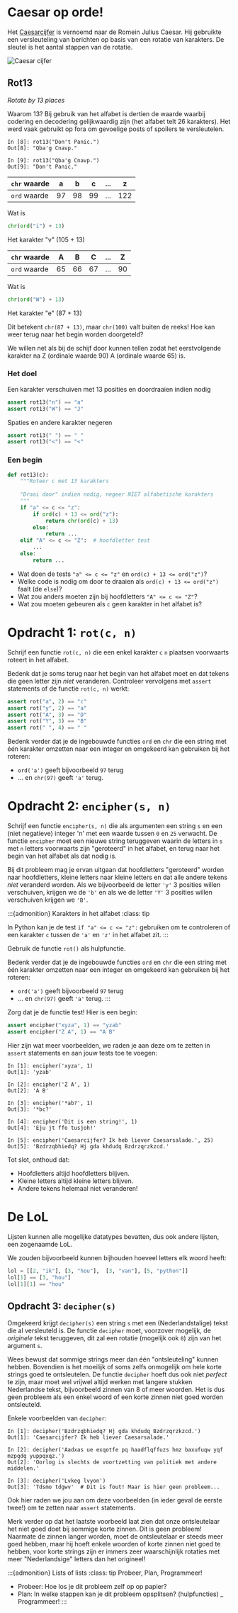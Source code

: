 # Caesar op orde!

Het [Caesarcijfer](https://nl.wikipedia.org/wiki/Caesarcijfer) is vernoemd naar de Romein Julius Caesar. Hij gebruikte een versleuteling van berichten op basis van een rotatie van karakters. De sleutel is het aantal stappen van de rotatie.

![Caesar cijfer](images/6/caesar_cipher_encipher_3.png)


## Rot13

*Rotate by 13 places*

Waarom 13? Bij gebruik van het alfabet is dertien de waarde waarbij codering en decodering gelijkwaardig zijn (het alfabet telt 26 karakters). Het werd vaak gebruikt op fora om gevoelige posts of spoilers te versleutelen.

```ipython
In [8]: rot13("Don't Panic.")
Out[8]: "Qba'g Cnavp."

In [9]: rot13("Qba'g Cnavp.")
Out[9]: "Don't Panic."
```


| `chr` waarde | a  | b  | c  | ... | z   |
|--------------|----|----|----|-----|-----|
| `ord` waarde | 97 | 98 | 99 | ... | 122 |


Wat is

```python
chr(ord("i") + 13)
```

Het karakter "v" (105 + 13)


| `chr` waarde | A  | B  | C  | ... | Z  |
|--------------|----|----|----|-----|----|
| `ord` waarde | 65 | 66 | 67 | ... | 90 |

Wat is

```python
chr(ord("W") + 13)
```

Het karakter "e" (87 + 13)

Dit betekent `chr(87 + 13)`, maar `chr(100)` valt buiten de reeks! Hoe kan weer terug naar het begin worden doorgeteld? 

We willen net als bij de schijf door kunnen tellen zodat het eerstvolgende karakter na Z (ordinale waarde 90) A (ordinale waarde 65) is.


### Het doel

Een karakter verschuiven met 13 posities en doordraaien indien nodig

```python
assert rot13("n") == "a"
assert rot13("W") == "J"
```

Spaties en andere karakter negeren

```python
assert rot13(" ") == " "
assert rot13("<") == "<"
```

### Een begin

```python
def rot13(c):
    """Roteer c met 13 karakters
    
    "Draai door" indien nodig, negeer NIET alfabetische karakters
    """
    if "a" <= c <= "z":
        if ord(c) + 13 <= ord("z"):
            return chr(ord(c) + 13)
        else:
            return ...
    elif "A" <= c <= "Z":  # hoofdletter test
        ...
    else:
        return ...
```

- Wat doen de tests `"a" <= c <= "z"` en `ord(c) + 13 <= ord("z")`?
- Welke code is nodig om door te draaien als `ord(c) + 13 <= ord("z")` faalt (de `else`)?
- Wat zou anders moeten zijn bij hoofdletters `"A" <= c <= "Z"`?
- Wat zou moeten gebeuren als `c` geen karakter in het alfabet is?


# Opdracht 1: `rot(c, n)`

Schrijf een functie `rot(c, n)` die een enkel karakter `c` `n` plaatsen voorwaarts roteert in het alfabet.

Bedenk dat je soms terug naar het begin van het alfabet moet en dat tekens die geen letter zijn *niet* veranderen. Controleer vervolgens met `assert` statements of de functie `rot(c, n)` werkt:

```python
assert rot("a", 2) == "c"
assert rot("y", 2) == "a"
assert rot("A", 3) == "D"
assert rot("Y", 3) == "B"
assert rot(" ", 4) == " "
```

Bedenk verder dat je de ingebouwde functies `ord` en `chr` die een string met één karakter omzetten naar een integer en omgekeerd kan gebruiken bij het roteren:

* `ord('a')` geeft bijvoorbeeld `97` terug
* ... en `chr(97)` geeft `'a'` terug.

# Opdracht 2: `encipher(s, n)`

Schrijf een functie `encipher(s, n)` die als argumenten een string `s` en een (niet negatieve) integer 'n' met een waarde tussen `0` en `25` verwacht. De functie `encipher` moet een nieuwe string teruggeven waarin de letters in `s` met `n` letters voorwaarts zijn "geroteerd" in het alfabet, en terug naar het begin van het alfabet als dat nodig is.

Bij dit probleem mag je ervan uitgaan dat hoofdletters "geroteerd" worden naar hoofdletters, kleine letters naar kleine letters en dat alle andere tekens *niet* veranderd worden. Als we bijvoorbeeld de letter
`'y'` 3 posities willen verschuiven, krijgen we de `'b'` en als we de letter `'Y'` 3 posities willen verschuiven krijgen we `'B'`.

:::{admonition} Karakters in het alfabet
:class: tip

In Python kan je de test `if "a" <= c <= "z":` gebruiken om te controleren of een karakter `c` tussen de `'a'` en `'z'` in het alfabet zit.
:::

Gebruik de functie `rot()` als hulpfunctie. 

Bedenk verder dat je de ingebouwde functies `ord` en `chr` die een string met één karakter omzetten naar een integer en omgekeerd kan gebruiken bij het roteren:

* `ord('a')` geeft bijvoorbeeld `97` terug
* ... en `chr(97)` geeft `'a'` terug.
:::


Zorg dat je de functie test! Hier is een begin:

```python
assert encipher("xyza", 1) == "yzab"
assert encipher("Z A", 1) == "A B"
```

Hier zijn wat meer voorbeelden, we raden je aan deze om te zetten in `assert` statements en aan jouw tests toe te voegen:

```ipython
In [1]: encipher('xyza', 1)
Out[1]: 'yzab'

In [2]: encipher('Z A', 1)
Out[2]: 'A B'

In [3]: encipher('*ab?', 1)
Out[3]: '*bc?'

In [4]: encipher('Dit is een string!', 1)
Out[4]: 'Eju jt ffo tusjoh!'

In [5]: encipher('Caesarcijfer? Ik heb liever Caesarsalade.', 25)
Out[5]: 'Bzdrzqbhiedq? Hj gda khdudq Bzdrzqrzkzcd.'
```

Tot slot, onthoud dat:

-   Hoofdletters altijd hoofdletters blijven.
-   Kleine letters altijd kleine letters blijven.
-   Andere tekens helemaal niet veranderen!



# De LoL

Lijsten kunnen alle mogelijke datatypes bevatten, dus ook andere lijsten, een zogenaamde LoL. 

We zouden bijvoorbeeld kunnen bijhouden hoeveel letters elk woord heeft:

```python
lol = [[2, "ik"], [3, "hou"],  [3, "van"], [5, "python"]]
lol[1] == [3, "hou"]
lol[1][1] == "hou"
```

## Opdracht 3:  `decipher(s)`

Omgekeerd krijgt `decipher(s)` een string `s` met een (Nederlandstalige) tekst die al versleuteld is. De functie `decipher` moet, voorzover mogelijk, de *originele* tekst teruggeven, dit zal een rotatie (mogelijk ook `0`) zijn van het argument `s`.

Wees bewust dat sommige strings meer dan één "ontsleuteling" kunnen hebben. Bovendien is het moeilijk of soms zelfs onmogelijk om hele korte strings goed te ontsleutelen. De functie `decipher` hoeft dus ook niet *perfect* te zijn, maar moet wel vrijwel altijd werken met langere stukken Nederlandse tekst, bijvoorbeeld zinnen van 8 of meer woorden. Het is dus geen probleem als een enkel woord of een korte zinnen niet goed worden ontsleuteld.


Enkele voorbeelden van `decipher`:

```ipython
In [1]: decipher('Bzdrzqbhiedq? Hj gda khdudq Bzdrzqrzkzcd.')
Out[1]: 'Caesarcijfer? Ik heb liever Caesarsalade.'

In [2]: decipher('Aadxas ue exqotfe pq haadflqffuzs hmz baxufuqw yqf mzpqdq yuppqxqz.')
Out[2]: 'Oorlog is slechts de voortzetting van politiek met andere middelen.'

In [3]: decipher('Lvkeg lvyon')
Out[3]: 'Tdsmo tdgwv'  # Dit is fout! Maar is hier geen probleem...
```

Ook hier raden we jou aan om deze voorbeelden (in ieder geval de eerste twee!) om te zetten naar `assert` statements.

Merk verder op dat het laatste voorbeeld laat zien dat onze ontsleutelaar het niet goed doet bij sommige korte zinnen. Dit is geen probleem!  Naarmate de zinnen langer worden, moet de ontsleutelaar er steeds meer goed hebben, maar hij hoeft enkele woorden of korte zinnen niet goed te hebben, voor korte strings zijn er immers zeer waarschijnlijk rotaties met meer "Nederlandsige" letters dan het origineel!


:::{admonition} Lists of lists
:class: tip
Probeer, Plan, Programmeer! 
- Probeer: Hoe los je dit probleem zelf op op papier?
- Plan: In welke stappen kan je dit probleem opsplitsen? (hulpfuncties) 
_ Programmeer!
:::

